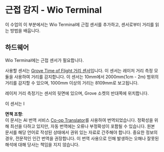 <!--
CO_OP_TRANSLATOR_METADATA:
{
  "original_hash": "288aebb0c59f7be1d2719b8f9660a313",
  "translation_date": "2025-08-24T21:55:31+00:00",
  "source_file": "4-manufacturing/lessons/4-trigger-fruit-detector/wio-terminal-proximity.md",
  "language_code": "ko"
}
-->
# 근접 감지 - Wio Terminal

이 수업의 이 부분에서는 Wio Terminal에 근접 센서를 추가하고, 센서로부터 거리를 읽는 방법을 배웁니다.

## 하드웨어

Wio Terminal에는 근접 센서가 필요합니다.

사용할 센서는 [Grove Time of Flight 거리 센서](https://www.seeedstudio.com/Grove-Time-of-Flight-Distance-Sensor-VL53L0X.html)입니다. 이 센서는 레이저 거리 측정 모듈을 사용하여 거리를 감지합니다. 이 센서는 10mm에서 2000mm(1cm - 2m) 범위의 거리를 감지할 수 있으며, 1000mm 이상의 거리는 8109mm로 보고됩니다.

레이저 거리 측정기는 센서의 뒷면에 있으며, Grove 소켓의 반대쪽에 위치합니다.

이 센서는 I

**면책 조항**:  
이 문서는 AI 번역 서비스 [Co-op Translator](https://github.com/Azure/co-op-translator)를 사용하여 번역되었습니다. 정확성을 위해 최선을 다하고 있지만, 자동 번역에는 오류나 부정확성이 포함될 수 있습니다. 원본 문서를 해당 언어로 작성된 상태에서 권위 있는 자료로 간주해야 합니다. 중요한 정보의 경우, 전문적인 인간 번역을 권장합니다. 이 번역 사용으로 인해 발생하는 오해나 잘못된 해석에 대해 당사는 책임을 지지 않습니다.